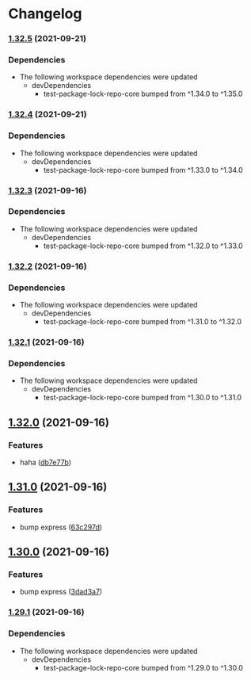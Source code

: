# Changelog

### [1.32.5](https://www.github.com/willarmiros/test-package-lock-repo/compare/test-package-lock-repo-express-v1.32.4...test-package-lock-repo-express-v1.32.5) (2021-09-21)


### Dependencies

* The following workspace dependencies were updated
  * devDependencies
    * test-package-lock-repo-core bumped from ^1.34.0 to ^1.35.0

### [1.32.4](https://www.github.com/willarmiros/test-package-lock-repo/compare/test-package-lock-repo-express-v1.32.3...test-package-lock-repo-express-v1.32.4) (2021-09-21)


### Dependencies

* The following workspace dependencies were updated
  * devDependencies
    * test-package-lock-repo-core bumped from ^1.33.0 to ^1.34.0

### [1.32.3](https://www.github.com/willarmiros/test-package-lock-repo/compare/test-package-lock-repo-express-v1.32.2...test-package-lock-repo-express-v1.32.3) (2021-09-16)


### Dependencies

* The following workspace dependencies were updated
  * devDependencies
    * test-package-lock-repo-core bumped from ^1.32.0 to ^1.33.0

### [1.32.2](https://www.github.com/willarmiros/test-package-lock-repo/compare/test-package-lock-repo-express-v1.32.1...test-package-lock-repo-express-v1.32.2) (2021-09-16)


### Dependencies

* The following workspace dependencies were updated
  * devDependencies
    * test-package-lock-repo-core bumped from ^1.31.0 to ^1.32.0

### [1.32.1](https://www.github.com/willarmiros/test-package-lock-repo/compare/test-package-lock-repo-express-v1.32.0...test-package-lock-repo-express-v1.32.1) (2021-09-16)


### Dependencies

* The following workspace dependencies were updated
  * devDependencies
    * test-package-lock-repo-core bumped from ^1.30.0 to ^1.31.0

## [1.32.0](https://www.github.com/willarmiros/test-package-lock-repo/compare/test-package-lock-repo-express-v1.31.0...test-package-lock-repo-express-v1.32.0) (2021-09-16)


### Features

* haha ([db7e77b](https://www.github.com/willarmiros/test-package-lock-repo/commit/db7e77bedb308ebf0b30d759cee0add226a7e908))

## [1.31.0](https://www.github.com/willarmiros/test-package-lock-repo/compare/test-package-lock-repo-express-v1.30.0...test-package-lock-repo-express-v1.31.0) (2021-09-16)


### Features

* bump express ([63c297d](https://www.github.com/willarmiros/test-package-lock-repo/commit/63c297df804885d57440b0ba9a8f07edf9246a31))

## [1.30.0](https://www.github.com/willarmiros/test-package-lock-repo/compare/test-package-lock-repo-express-v1.29.1...test-package-lock-repo-express-v1.30.0) (2021-09-16)


### Features

* bump express ([3dad3a7](https://www.github.com/willarmiros/test-package-lock-repo/commit/3dad3a7f821cddf938ef9edaa44a559ba10aeaf4))

### [1.29.1](https://www.github.com/willarmiros/test-package-lock-repo/compare/test-package-lock-repo-express-v1.29.0...test-package-lock-repo-express-v1.29.1) (2021-09-16)


### Dependencies

* The following workspace dependencies were updated
  * devDependencies
    * test-package-lock-repo-core bumped from ^1.29.0 to ^1.30.0
